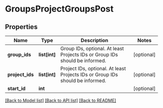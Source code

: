 # GroupsProjectGroupsPost

## Properties

Name | Type | Description | Notes
------------ | ------------- | ------------- | -------------
**group_ids** | **list[int]** | Group IDs, optional. At least Projects IDs or Group IDs should be informed. | [optional] 
**project_ids** | **list[int]** | Project IDs, optional. At least Projects IDs or Group IDs should be informed. | [optional] 
**start_id** | **int** |  | [optional] 

[[Back to Model list]](../README.md#documentation-for-models) [[Back to API list]](../README.md#documentation-for-api-endpoints) [[Back to README]](../README.md)


